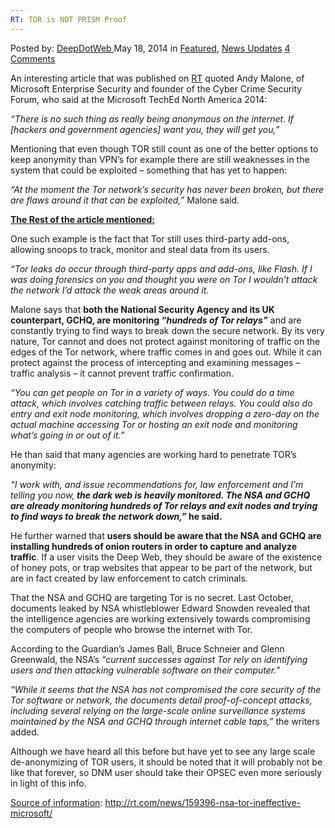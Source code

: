 ```yaml
---
RT: TOR is NOT PRISM Proof
---
```

<article class="post-listing post-5655 post type-post status-publish format-standard has-post-thumbnail hentry  tag-prism tag-proof tag-rt tag-tor">
    <div class="post-inner">
        <span>Posted by: <a href="https://www.deepdotweb.com/author/admin/" title="">DeepDotWeb </a></span>
    <span>May 18, 2014</span>
    <span>in <a href="https://www.deepdotweb.com/category/deepdot-news/" rel="category tag">Featured</a>, <a href="https://www.deepdotweb.com/category/news-updates/" rel="category tag">News Updates</a></span>
    <span><a href="https://www.deepdotweb.com/2014/05/18/rt-tor-prism-proof/#comments">4 Comments</a></span>
    </p>
    <div class="clear"></div>
    <div class="entry">
    <p>An interesting article that was published on <a href="http://rt.com/news/159396-nsa-tor-ineffective-microsoft/">RT</a> quoted Andy Malone, of Microsoft Enterprise Security and founder of the Cyber Crime Security Forum, who said at the Microsoft TechEd North America 2014:</p>
    <p><em>&#8220;There is no such thing as really being anonymous on the internet. If [hackers and government agencies] want you, they will get you,&#8221;</em></p>
    <p>Mentioning that even though TOR still count as one of the better options to keep anonymity than VPN&#8217;s for example there are still weaknesses in the system that could be exploited &#8211; something that has yet to happen:</p>
    <p><em>“At the moment the Tor network&#8217;s security has never been broken, but there are flaws around it that can be exploited,”</em> Malone said.</p>
    <p><span style="text-decoration: underline;"><strong>The Rest of the article mentioned:</strong></span></p>
    <p>One such example is the fact that Tor still uses third-party add-ons, allowing snoops to track, monitor and steal data from its users.</p>
    <p><em>&#8220;Tor leaks do occur through third-party apps and add-ons, like Flash. If I was doing forensics on you and thought you were on Tor I wouldn&#8217;t attack the network I&#8217;d attack the weak areas around it.</em></p>
    <p>Malone says that <strong>both the National Security Agency and its UK counterpart, GCHQ, are monitoring <em>“hundreds of Tor relays”</em></strong> and are constantly trying to find ways to break down the secure network. By its very nature, Tor cannot and does not protect against monitoring of traffic on the edges of the Tor network, where traffic comes in and goes out. While it can protect against the process of intercepting and examining messages – traffic analysis – it cannot prevent traffic confirmation.</p>
    <p><em>&#8220;You can get people on Tor in a variety of ways. You could do a time attack, which involves catching traffic between relays. You could also do entry and exit node monitoring, which involves dropping a zero-day on the actual machine accessing Tor or hosting an exit node and monitoring what&#8217;s going in or out of it.&#8221;</em></p>
    <p>He than said that many agencies are working hard to penetrate TOR&#8217;s anonymity:</p>
    <p><em>&#8220;I work with, and issue recommendations for, law enforcement and I&#8217;m telling you now,<strong> the dark web is heavily monitored. The NSA and GCHQ are already monitoring hundreds of Tor relays and exit nodes and trying to find ways to break the network down,&#8221;</strong></em><strong> he said.</strong></p>
    <p>He further warned that <strong>users should be aware that the NSA and GCHQ are installing hundreds of onion routers in order to capture and analyze traffic</strong>. If a user visits the Deep Web, they should be aware of the existence of honey pots, or trap websites that appear to be part of the network, but are in fact created by law enforcement to catch criminals.</p>
    <p>That the NSA and GCHQ are targeting Tor is no secret. Last October, documents leaked by NSA whistleblower Edward Snowden revealed that the intelligence agencies are working extensively towards compromising the computers of people who browse the internet with Tor.</p>
    <p>According to the Guardian’s James Ball, Bruce Schneier and Glenn Greenwald, the NSA’s <em>“current successes against Tor rely on identifying users and then attacking vulnerable software on their computer.”</em></p>
    <p><em>“While it seems that the NSA has not compromised the core security of the Tor software or network, the documents detail proof-of-concept attacks, including several relying on the large-scale online surveillance systems maintained by the NSA and GCHQ through internet cable taps,”</em> the writers added.</p>
    <p>Although we have heard all this before but have yet to see any large scale de-anonymizing of TOR users, it should be noted that it will probably not be like that forever, so DNM user should take their OPSEC even more seriously in light of this info.</p>
    <p><span style="text-decoration: underline;">Source of information</span>: <a href="http://rt.com/news/159396-nsa-tor-ineffective-microsoft/">http://rt.com/news/159396-nsa-tor-ineffective-microsoft/</a></p>
    </div>
    <span style="display:none"><a href="https://www.deepdotweb.com/tag/prism/" rel="tag">prism</a> <a href="https://www.deepdotweb.com/tag/proof/" rel="tag">proof</a> <a href="https://www.deepdotweb.com/tag/rt/" rel="tag">rt</a> <a href="https://www.deepdotweb.com/tag/tor/" rel="tag">tor</a></span> <span style="display:none" class="updated">2014-05-18</span>
    <div style="display:none" class="vcard author" itemprop="author" itemscope itemtype="http://schema.org/Person"><strong class="fn" itemprop="name"><a href="https://www.deepdotweb.com/author/admin/" title="Posts by DeepDotWeb" rel="author">DeepDotWeb</a></strong></div>
    </div>
</article>

